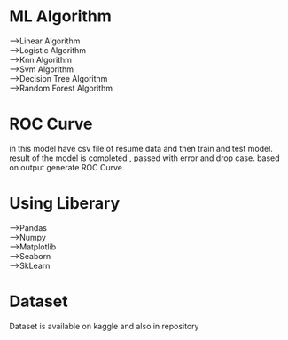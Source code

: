 # ML Algorithm
-->Linear Algorithm                                                                                                                       
-->Logistic Algorithm                                                                                                                   
-->Knn Algorithm                                                                                                                         
-->Svm Algorithm                                                                                                                      
-->Decision Tree Algorithm                                                                                                          
-->Random Forest Algorithm                                                                                                            

# ROC Curve
 in this model have csv file of resume data and then train and test model. result of the model is completed , passed with error and drop case. based on output generate ROC Curve. 


# Using Liberary
-->Pandas                                                                                                                                
-->Numpy                                                                                                                               
-->Matplotlib                                                                                                                           
-->Seaborn                                                                                                                              
-->SkLearn                                                                                                                                

# Dataset
 Dataset is available on kaggle and also in repository

